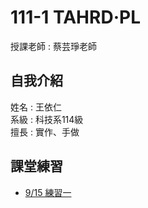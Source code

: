 # 111-1 TAHRD·PL
授課老師 : 蔡芸琤老師<br />

自我介紹
-------------
姓名 : 王依仁<br />
系級 : 科技系114級 <br />
擅長 : 實作、手做

課堂練習
-------------
- [9/15 練習一](http://localhost:8888/nbconvert/html/Desktop/python/Python01.ipynb?download=false)
